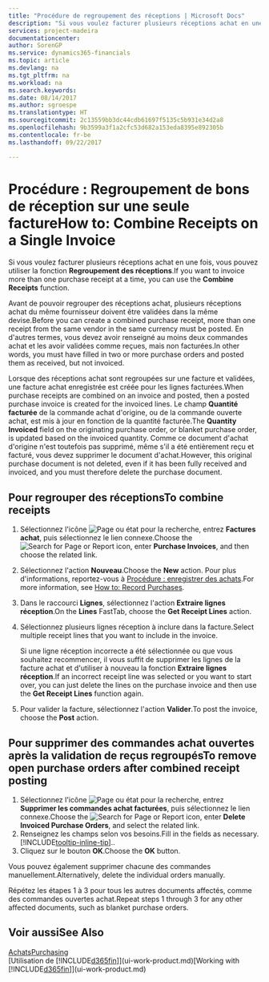 ```yaml
---
title: "Procédure de regroupement des réceptions | Microsoft Docs"
description: "Si vous voulez facturer plusieurs réceptions achat en une fois, vous pouvez utiliser la fonction Regroupement des réceptions."
services: project-madeira
documentationcenter: 
author: SorenGP
ms.service: dynamics365-financials
ms.topic: article
ms.devlang: na
ms.tgt_pltfrm: na
ms.workload: na
ms.search.keywords: 
ms.date: 08/14/2017
ms.author: sgroespe
ms.translationtype: HT
ms.sourcegitcommit: 2c13559bb3dc44cdb61697f5135c5b931e34d2a8
ms.openlocfilehash: 9b3599a3f1a2cfc53d682a153eda8395e892305b
ms.contentlocale: fr-be
ms.lasthandoff: 09/22/2017

---
```

# <a name="how-to-combine-receipts-on-a-single-invoice"></a><span data-ttu-id="4ca0e-103">Procédure : Regroupement de bons de réception sur une seule facture</span><span class="sxs-lookup"><span data-stu-id="4ca0e-103">How to: Combine Receipts on a Single Invoice</span></span>
<span data-ttu-id="4ca0e-104">Si vous voulez facturer plusieurs réceptions achat en une fois, vous pouvez utiliser la fonction **Regroupement des réceptions**.</span><span class="sxs-lookup"><span data-stu-id="4ca0e-104">If you want to invoice more than one purchase receipt at a time, you can use the **Combine Receipts** function.</span></span>  

<span data-ttu-id="4ca0e-105">Avant de pouvoir regrouper des réceptions achat, plusieurs réceptions achat du même fournisseur doivent être validées dans la même devise.</span><span class="sxs-lookup"><span data-stu-id="4ca0e-105">Before you can create a combined purchase receipt, more than one receipt from the same vendor in the same currency must be posted.</span></span> <span data-ttu-id="4ca0e-106">En d'autres termes, vous devez avoir renseigné au moins deux commandes achat et les avoir validées comme reçues, mais non facturées.</span><span class="sxs-lookup"><span data-stu-id="4ca0e-106">In other words, you must have filled in two or more purchase orders and posted them as received, but not invoiced.</span></span>  

<span data-ttu-id="4ca0e-107">Lorsque des réceptions achat sont regroupées sur une facture et validées, une facture achat enregistrée est créée pour les lignes facturées.</span><span class="sxs-lookup"><span data-stu-id="4ca0e-107">When purchase receipts are combined on an invoice and posted, then a posted purchase invoice is created for the invoiced lines.</span></span> <span data-ttu-id="4ca0e-108">Le champ **Quantité facturée** de la commande achat d'origine, ou de la commande ouverte achat, est mis à jour en fonction de la quantité facturée.</span><span class="sxs-lookup"><span data-stu-id="4ca0e-108">The **Quantity Invoiced** field on the originating purchase order, or blanket purchase order, is updated based on the invoiced quantity.</span></span> <span data-ttu-id="4ca0e-109">Comme ce document d'achat d'origine n'est toutefois pas supprimé, même s'il a été entièrement reçu et facturé, vous devez supprimer le document d'achat.</span><span class="sxs-lookup"><span data-stu-id="4ca0e-109">However, this original purchase document is not deleted, even if it has been fully received and invoiced, and you must therefore delete the purchase document.</span></span>  

## <a name="to-combine-receipts"></a><span data-ttu-id="4ca0e-110">Pour regrouper des réceptions</span><span class="sxs-lookup"><span data-stu-id="4ca0e-110">To combine receipts</span></span>  
1. <span data-ttu-id="4ca0e-111">Sélectionnez l'icône ![Page ou état pour la recherche](media/ui-search/search_small.png "Page ou état pour la recherche"), entrez **Factures achat**, puis sélectionnez le lien connexe.</span><span class="sxs-lookup"><span data-stu-id="4ca0e-111">Choose the ![Search for Page or Report](media/ui-search/search_small.png "Search for Page or Report icon") icon, enter **Purchase Invoices**, and then choose the related link.</span></span>  
2. <span data-ttu-id="4ca0e-112">Sélectionnez l'action **Nouveau**.</span><span class="sxs-lookup"><span data-stu-id="4ca0e-112">Choose the **New** action.</span></span> <span data-ttu-id="4ca0e-113">Pour plus d'informations, reportez-vous à [Procédure : enregistrer des achats](purchasing-how-record-purchases.md).</span><span class="sxs-lookup"><span data-stu-id="4ca0e-113">For more information, see [How to: Record Purchases](purchasing-how-record-purchases.md).</span></span>  
3. <span data-ttu-id="4ca0e-114">Dans le raccourci **Lignes**, sélectionnez l'action **Extraire lignes réception**.</span><span class="sxs-lookup"><span data-stu-id="4ca0e-114">On the **Lines** FastTab, choose the **Get Receipt Lines** action.</span></span>  
4. <span data-ttu-id="4ca0e-115">Sélectionnez plusieurs lignes réception à inclure dans la facture.</span><span class="sxs-lookup"><span data-stu-id="4ca0e-115">Select multiple receipt lines that you want to include in the invoice.</span></span>  

    <span data-ttu-id="4ca0e-116">Si une ligne réception incorrecte a été sélectionnée ou que vous souhaitez recommencer, il vous suffit de supprimer les lignes de la facture achat et d'utiliser à nouveau la fonction **Extraire lignes réception**.</span><span class="sxs-lookup"><span data-stu-id="4ca0e-116">If an incorrect receipt line was selected or you want to start over, you can just delete the lines on the purchase invoice and then use the **Get Receipt Lines** function again.</span></span>  
5. <span data-ttu-id="4ca0e-117">Pour valider la facture, sélectionnez l'action **Valider**.</span><span class="sxs-lookup"><span data-stu-id="4ca0e-117">To post the invoice, choose the **Post** action.</span></span>  

## <a name="to-remove-open-purchase-orders-after-combined-receipt-posting"></a><span data-ttu-id="4ca0e-118">Pour supprimer des commandes achat ouvertes après la validation de reçus regroupés</span><span class="sxs-lookup"><span data-stu-id="4ca0e-118">To remove open purchase orders after combined receipt posting</span></span>  
1. <span data-ttu-id="4ca0e-119">Sélectionnez l'icône ![Page ou état pour la recherche](media/ui-search/search_small.png "Page ou état pour la recherche"), entrez **Supprimer les commandes achat facturées**, puis sélectionnez le lien connexe.</span><span class="sxs-lookup"><span data-stu-id="4ca0e-119">Choose the ![Search for Page or Report](media/ui-search/search_small.png "Search for Page or Report icon") icon, enter **Delete Invoiced Purchase Orders**, and select the related link.</span></span>  
2. <span data-ttu-id="4ca0e-120">Renseignez les champs selon vos besoins.</span><span class="sxs-lookup"><span data-stu-id="4ca0e-120">Fill in the fields as necessary.</span></span> [!INCLUDE[tooltip-inline-tip](includes/tooltip-inline-tip_md.md)]<span data-ttu-id="4ca0e-121">.</span><span class="sxs-lookup"><span data-stu-id="4ca0e-121">.</span></span>
3. <span data-ttu-id="4ca0e-122">Cliquez sur le bouton **OK**.</span><span class="sxs-lookup"><span data-stu-id="4ca0e-122">Choose the **OK** button.</span></span>  

<span data-ttu-id="4ca0e-123">Vous pouvez également supprimer chacune des commandes manuellement.</span><span class="sxs-lookup"><span data-stu-id="4ca0e-123">Alternatively, delete the individual orders manually.</span></span>

<span data-ttu-id="4ca0e-124">Répétez les étapes 1 à 3 pour tous les autres documents affectés, comme des commandes ouvertes achat.</span><span class="sxs-lookup"><span data-stu-id="4ca0e-124">Repeat steps 1 through 3 for any other affected documents, such as blanket purchase orders.</span></span>

## <a name="see-also"></a><span data-ttu-id="4ca0e-125">Voir aussi</span><span class="sxs-lookup"><span data-stu-id="4ca0e-125">See Also</span></span>  
[<span data-ttu-id="4ca0e-126">Achats</span><span class="sxs-lookup"><span data-stu-id="4ca0e-126">Purchasing</span></span>](purchasing-manage-purchasing.md)  
<span data-ttu-id="4ca0e-127">[Utilisation de [!INCLUDE[d365fin](includes/d365fin_md.md)]](ui-work-product.md)</span><span class="sxs-lookup"><span data-stu-id="4ca0e-127">[Working with [!INCLUDE[d365fin](includes/d365fin_md.md)]](ui-work-product.md)</span></span>


